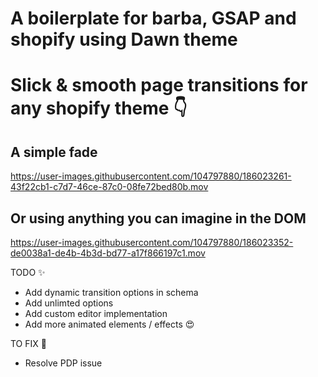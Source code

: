 # A boilerplate for barba, GSAP and shopify using Dawn theme

# Slick & smooth page transitions for any shopify theme :point_down: 


## A simple fade

https://user-images.githubusercontent.com/104797880/186023261-43f22cb1-c7d7-46ce-87c0-08fe72bed80b.mov

## Or using anything you can imagine in the DOM

https://user-images.githubusercontent.com/104797880/186023352-de0038a1-de4b-4b3d-bd77-a17f866197c1.mov


TODO :sparkles:
- Add dynamic transition options in schema
- Add unlimted options
- Add custom editor implementation
- Add more animated elements / effects :heart_eyes: 

TO FIX :bug:
- Resolve PDP issue

